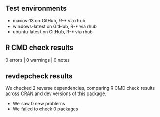 ## Test environments
* macos-13 on GitHub, R-* via rhub
* windows-latest on GitHub, R-* via rhub
* ubuntu-latest on GitHub, R-* via rhub

## R CMD check results

0 errors | 0 warnings | 0 notes

## revdepcheck results

We checked 2 reverse dependencies, comparing R CMD check results across CRAN and dev versions of this package.

 * We saw 0 new problems
 * We failed to check 0 packages
